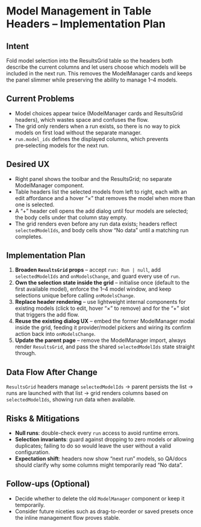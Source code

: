 # Model Management in Table Headers – Implementation Plan

## Intent
Fold model selection into the ResultsGrid table so the headers both describe the current columns and let users choose which models will be included in the next run. This removes the ModelManager cards and keeps the panel slimmer while preserving the ability to manage 1–4 models.

## Current Problems
- Model choices appear twice (ModelManager cards and ResultsGrid headers), which wastes space and confuses the flow.
- The grid only renders when a run exists, so there is no way to pick models on first load without the separate manager.
- `run.model_ids` defines the displayed columns, which prevents pre‑selecting models for the next run.

## Desired UX
- Right panel shows the toolbar and the ResultsGrid; no separate ModelManager component.
- Table headers list the selected models from left to right, each with an edit affordance and a hover “×” that removes the model when more than one is selected.
- A “+” header cell opens the add dialog until four models are selected; the body cells under that column stay empty.
- The grid renders even before any run data exists; headers reflect `selectedModelIds`, and body cells show “No data” until a matching run completes.

## Implementation Plan
1. **Broaden `ResultsGrid` props** – accept `run: Run | null`, add `selectedModelIds` and `onModelsChange`, and guard every use of `run`.
2. **Own the selection state inside the grid** – initialise once (default to the first available model), enforce the 1–4 model window, and keep selections unique before calling `onModelsChange`.
3. **Replace header rendering** – use lightweight internal components for existing models (click to edit, hover “×” to remove) and for the “+” slot that triggers the add flow.
4. **Reuse the existing dialog UX** – embed the former ModelManager modal inside the grid, feeding it provider/model pickers and wiring its confirm action back into `onModelsChange`.
5. **Update the parent page** – remove the ModelManager import, always render `ResultsGrid`, and pass the shared `selectedModelIds` state straight through.

## Data Flow After Change
`ResultsGrid` headers manage `selectedModelIds` → parent persists the list → runs are launched with that list → grid renders columns based on `selectedModelIds`, showing run data when available.

## Risks & Mitigations
- **Null runs**: double-check every `run` access to avoid runtime errors.
- **Selection invariants**: guard against dropping to zero models or allowing duplicates; failing to do so would leave the user without a valid configuration.
- **Expectation shift**: headers now show “next run” models, so QA/docs should clarify why some columns might temporarily read “No data”.

## Follow‑ups (Optional)
- Decide whether to delete the old `ModelManager` component or keep it temporarily.
- Consider future niceties such as drag-to-reorder or saved presets once the inline management flow proves stable.
